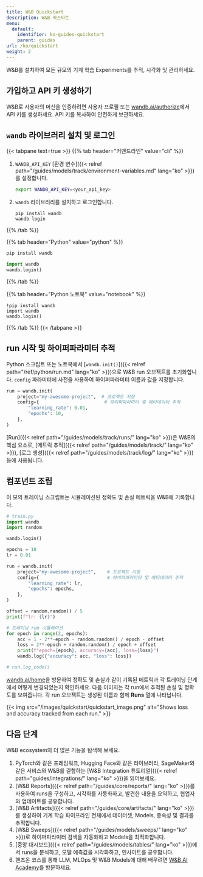 ```yaml
---
title: W&B Quickstart
description: W&B 퀵스타트
menu:
  default:
    identifier: ko-guides-quickstart
    parent: guides
url: /ko/quickstart
weight: 2
---
```


W&B를 설치하여 모든 규모의 기계 학습 Experiments를 추적, 시각화 및 관리하세요.

## 가입하고 API 키 생성하기

W&B로 사용자의 머신을 인증하려면 사용자 프로필 또는 [wandb.ai/authorize](https://wandb.ai/authorize)에서 API 키를 생성하세요. API 키를 복사하여 안전하게 보관하세요.

## `wandb` 라이브러리 설치 및 로그인

{{< tabpane text=true >}}
{{% tab header="커맨드라인" value="cli" %}}

1. `WANDB_API_KEY` [환경 변수]({{< relref path="/guides/models/track/environment-variables.md" lang="ko" >}})를 설정합니다.

    ```bash
    export WANDB_API_KEY=<your_api_key>
    ```

2. `wandb` 라이브러리를 설치하고 로그인합니다.

    ```shell
    pip install wandb
    wandb login
    ```

{{% /tab %}}

{{% tab header="Python" value="python" %}}

```bash
pip install wandb
```
```python
import wandb
wandb.login()
```

{{% /tab %}}

{{% tab header="Python 노트북" value="notebook" %}}

```notebook
!pip install wandb
import wandb
wandb.login()
```

{{% /tab %}}
{{< /tabpane >}}

## run 시작 및 하이퍼파라미터 추적

Python 스크립트 또는 노트북에서 [`wandb.init()`]({{< relref path="/ref/python/run.md" lang="ko" >}})으로 W&B run 오브젝트를 초기화합니다. `config` 파라미터에 사전을 사용하여 하이퍼파라미터 이름과 값을 지정합니다.

```python
run = wandb.init(
    project="my-awesome-project",  # 프로젝트 지정
    config={                        # 하이퍼파라미터 및 메타데이터 추적
        "learning_rate": 0.01,
        "epochs": 10,
    },
)
```

[Run]({{< relref path="/guides/models/track/runs/" lang="ko" >}})은 W&B의 핵심 요소로, [메트릭 추적]({{< relref path="/guides/models/track/" lang="ko" >}}), [로그 생성]({{< relref path="/guides/models/track/log/" lang="ko" >}}) 등에 사용됩니다.

## 컴포넌트 조립

이 모의 트레이닝 스크립트는 시뮬레이션된 정확도 및 손실 메트릭을 W&B에 기록합니다.

```python
# train.py
import wandb
import random

wandb.login()

epochs = 10
lr = 0.01

run = wandb.init(
    project="my-awesome-project",    # 프로젝트 지정
    config={                         # 하이퍼파라미터 및 메타데이터 추적
        "learning_rate": lr,
        "epochs": epochs,
    },
)

offset = random.random() / 5
print(f"lr: {lr}")

# 트레이닝 run 시뮬레이션
for epoch in range(2, epochs):
    acc = 1 - 2**-epoch - random.random() / epoch - offset
    loss = 2**-epoch + random.random() / epoch + offset
    print(f"epoch={epoch}, accuracy={acc}, loss={loss}")
    wandb.log({"accuracy": acc, "loss": loss})

# run.log_code()
```

[wandb.ai/home](https://wandb.ai/home)을 방문하여 정확도 및 손실과 같이 기록된 메트릭과 각 트레이닝 단계에서 어떻게 변경되었는지 확인하세요. 다음 이미지는 각 run에서 추적된 손실 및 정확도를 보여줍니다. 각 run 오브젝트는 생성된 이름과 함께 **Runs** 열에 나타납니다.

{{< img src="/images/quickstart/quickstart_image.png" alt="Shows loss and accuracy tracked from each run." >}}

## 다음 단계

W&B ecosystem의 더 많은 기능을 탐색해 보세요.

1. PyTorch와 같은 프레임워크, Hugging Face와 같은 라이브러리, SageMaker와 같은 서비스와 W&B를 결합하는 [W&B Integration 튜토리얼]({{< relref path="guides/integrations/" lang="ko" >}})을 읽어보세요.
2. [W&B Reports]({{< relref path="/guides/core/reports/" lang="ko" >}})를 사용하여 runs을 구성하고, 시각화를 자동화하고, 발견한 내용을 요약하고, 협업자와 업데이트를 공유합니다.
3. [W&B Artifacts]({{< relref path="/guides/core/artifacts/" lang="ko" >}})를 생성하여 기계 학습 파이프라인 전체에서 데이터셋, Models, 종속성 및 결과를 추적합니다.
4. [W&B Sweeps]({{< relref path="/guides/models/sweeps/" lang="ko" >}})로 하이퍼파라미터 검색을 자동화하고 Models을 최적화합니다.
5. [중앙 대시보드]({{< relref path="/guides/models/tables/" lang="ko" >}})에서 runs을 분석하고, 모델 예측값을 시각화하고, 인사이트를 공유합니다.
6. 핸즈온 코스를 통해 LLM, MLOps 및 W&B Models에 대해 배우려면 [W&B AI Academy](https://wandb.ai/site/courses/)를 방문하세요.
